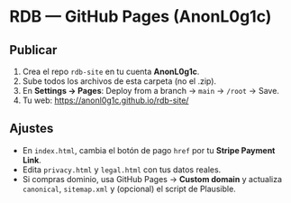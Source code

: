 # RDB — GitHub Pages (AnonL0g1c)

## Publicar
1. Crea el repo `rdb-site` en tu cuenta **AnonL0g1c**.
2. Sube todos los archivos de esta carpeta (no el .zip).
3. En **Settings → Pages**: Deploy from a branch → `main` → `/root` → Save.
4. Tu web: https://anonl0g1c.github.io/rdb-site/

## Ajustes
- En `index.html`, cambia el botón de pago `href` por tu **Stripe Payment Link**.
- Edita `privacy.html` y `legal.html` con tus datos reales.
- Si compras dominio, usa GitHub Pages → **Custom domain** y actualiza `canonical`, `sitemap.xml` y (opcional) el script de Plausible.